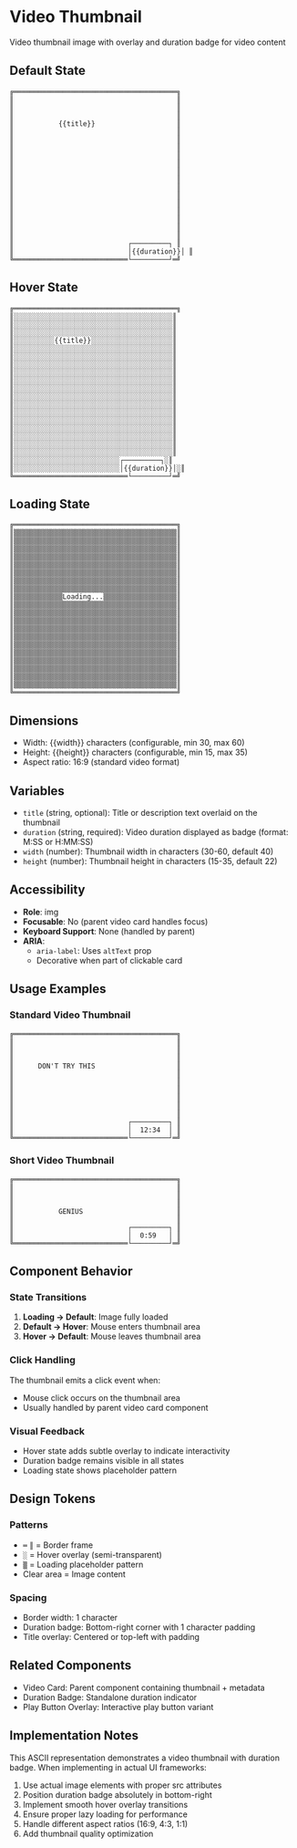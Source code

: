 # Video Thumbnail

Video thumbnail image with overlay and duration badge for video content

## Default State

```
╔════════════════════════════════════════╗
║                                        ║
║                                        ║
║                                        ║
║           {{title}}                    ║
║                                        ║
║                                        ║
║                                        ║
║                                        ║
║                                        ║
║                                        ║
║                                        ║
║                                        ║
║                                        ║
║                                        ║
║                                        ║
║                                        ║
║                                        ║
║                                        ║
║                            ┌─────────┐ ║
║                            │{{duration}}│ ║
╚════════════════════════════└─────────┘═╝
```

## Hover State

```
╔════════════════════════════════════════╗
║░░░░░░░░░░░░░░░░░░░░░░░░░░░░░░░░░░░░░░░║
║░░░░░░░░░░░░░░░░░░░░░░░░░░░░░░░░░░░░░░░║
║░░░░░░░░░░░░░░░░░░░░░░░░░░░░░░░░░░░░░░░║
║░░░░░░░░░░{{title}}░░░░░░░░░░░░░░░░░░░░║
║░░░░░░░░░░░░░░░░░░░░░░░░░░░░░░░░░░░░░░░║
║░░░░░░░░░░░░░░░░░░░░░░░░░░░░░░░░░░░░░░░║
║░░░░░░░░░░░░░░░░░░░░░░░░░░░░░░░░░░░░░░░║
║░░░░░░░░░░░░░░░░░░░░░░░░░░░░░░░░░░░░░░░║
║░░░░░░░░░░░░░░░░░░░░░░░░░░░░░░░░░░░░░░░║
║░░░░░░░░░░░░░░░░░░░░░░░░░░░░░░░░░░░░░░░║
║░░░░░░░░░░░░░░░░░░░░░░░░░░░░░░░░░░░░░░░║
║░░░░░░░░░░░░░░░░░░░░░░░░░░░░░░░░░░░░░░░║
║░░░░░░░░░░░░░░░░░░░░░░░░░░░░░░░░░░░░░░░║
║░░░░░░░░░░░░░░░░░░░░░░░░░░░░░░░░░░░░░░░║
║░░░░░░░░░░░░░░░░░░░░░░░░░░░░░░░░░░░░░░░║
║░░░░░░░░░░░░░░░░░░░░░░░░░░░░░░░░░░░░░░░║
║░░░░░░░░░░░░░░░░░░░░░░░░░░░░░░░░░░░░░░░║
║░░░░░░░░░░░░░░░░░░░░░░░░░░░░░░░░░░░░░░░║
║░░░░░░░░░░░░░░░░░░░░░░░░░░┌─────────┐░║
║░░░░░░░░░░░░░░░░░░░░░░░░░░│{{duration}}│░║
╚════════════════════════════└─────────┘═╝
```

## Loading State

```
╔════════════════════════════════════════╗
║▒▒▒▒▒▒▒▒▒▒▒▒▒▒▒▒▒▒▒▒▒▒▒▒▒▒▒▒▒▒▒▒▒▒▒▒▒▒▒▒║
║▒▒▒▒▒▒▒▒▒▒▒▒▒▒▒▒▒▒▒▒▒▒▒▒▒▒▒▒▒▒▒▒▒▒▒▒▒▒▒▒║
║▒▒▒▒▒▒▒▒▒▒▒▒▒▒▒▒▒▒▒▒▒▒▒▒▒▒▒▒▒▒▒▒▒▒▒▒▒▒▒▒║
║▒▒▒▒▒▒▒▒▒▒▒▒▒▒▒▒▒▒▒▒▒▒▒▒▒▒▒▒▒▒▒▒▒▒▒▒▒▒▒▒║
║▒▒▒▒▒▒▒▒▒▒▒▒▒▒▒▒▒▒▒▒▒▒▒▒▒▒▒▒▒▒▒▒▒▒▒▒▒▒▒▒║
║▒▒▒▒▒▒▒▒▒▒▒▒▒▒▒▒▒▒▒▒▒▒▒▒▒▒▒▒▒▒▒▒▒▒▒▒▒▒▒▒║
║▒▒▒▒▒▒▒▒▒▒▒▒▒▒▒▒▒▒▒▒▒▒▒▒▒▒▒▒▒▒▒▒▒▒▒▒▒▒▒▒║
║▒▒▒▒▒▒▒▒▒▒▒▒▒▒▒▒▒▒▒▒▒▒▒▒▒▒▒▒▒▒▒▒▒▒▒▒▒▒▒▒║
║▒▒▒▒▒▒▒▒▒▒▒▒Loading...▒▒▒▒▒▒▒▒▒▒▒▒▒▒▒▒▒▒║
║▒▒▒▒▒▒▒▒▒▒▒▒▒▒▒▒▒▒▒▒▒▒▒▒▒▒▒▒▒▒▒▒▒▒▒▒▒▒▒▒║
║▒▒▒▒▒▒▒▒▒▒▒▒▒▒▒▒▒▒▒▒▒▒▒▒▒▒▒▒▒▒▒▒▒▒▒▒▒▒▒▒║
║▒▒▒▒▒▒▒▒▒▒▒▒▒▒▒▒▒▒▒▒▒▒▒▒▒▒▒▒▒▒▒▒▒▒▒▒▒▒▒▒║
║▒▒▒▒▒▒▒▒▒▒▒▒▒▒▒▒▒▒▒▒▒▒▒▒▒▒▒▒▒▒▒▒▒▒▒▒▒▒▒▒║
║▒▒▒▒▒▒▒▒▒▒▒▒▒▒▒▒▒▒▒▒▒▒▒▒▒▒▒▒▒▒▒▒▒▒▒▒▒▒▒▒║
║▒▒▒▒▒▒▒▒▒▒▒▒▒▒▒▒▒▒▒▒▒▒▒▒▒▒▒▒▒▒▒▒▒▒▒▒▒▒▒▒║
║▒▒▒▒▒▒▒▒▒▒▒▒▒▒▒▒▒▒▒▒▒▒▒▒▒▒▒▒▒▒▒▒▒▒▒▒▒▒▒▒║
║▒▒▒▒▒▒▒▒▒▒▒▒▒▒▒▒▒▒▒▒▒▒▒▒▒▒▒▒▒▒▒▒▒▒▒▒▒▒▒▒║
║▒▒▒▒▒▒▒▒▒▒▒▒▒▒▒▒▒▒▒▒▒▒▒▒▒▒▒▒▒▒▒▒▒▒▒▒▒▒▒▒║
║▒▒▒▒▒▒▒▒▒▒▒▒▒▒▒▒▒▒▒▒▒▒▒▒▒▒▒▒▒▒▒▒▒▒▒▒▒▒▒▒║
║▒▒▒▒▒▒▒▒▒▒▒▒▒▒▒▒▒▒▒▒▒▒▒▒▒▒▒▒▒▒▒▒▒▒▒▒▒▒▒▒║
╚════════════════════════════════════════╝
```

## Dimensions

- Width: {{width}} characters (configurable, min 30, max 60)
- Height: {{height}} characters (configurable, min 15, max 35)
- Aspect ratio: 16:9 (standard video format)

## Variables

- `title` (string, optional): Title or description text overlaid on the thumbnail
- `duration` (string, required): Video duration displayed as badge (format: M:SS or H:MM:SS)
- `width` (number): Thumbnail width in characters (30-60, default 40)
- `height` (number): Thumbnail height in characters (15-35, default 22)

## Accessibility

- **Role**: img
- **Focusable**: No (parent video card handles focus)
- **Keyboard Support**: None (handled by parent)
- **ARIA**:
  - `aria-label`: Uses `altText` prop
  - Decorative when part of clickable card

## Usage Examples

### Standard Video Thumbnail
```
╔════════════════════════════════════════╗
║                                        ║
║                                        ║
║                                        ║
║      DON'T TRY THIS                    ║
║                                        ║
║                                        ║
║                                        ║
║                                        ║
║                                        ║
║                                        ║
║                            ┌─────────┐ ║
║                            │  12:34  │ ║
╚════════════════════════════└─────────┘═╝
```

### Short Video Thumbnail
```
╔════════════════════════════════════════╗
║                                        ║
║                                        ║
║                                        ║
║           GENIUS                       ║
║                                        ║
║                            ┌─────────┐ ║
║                            │  0:59   │ ║
╚════════════════════════════└─────────┘═╝
```

## Component Behavior

### State Transitions

1. **Loading → Default**: Image fully loaded
2. **Default → Hover**: Mouse enters thumbnail area
3. **Hover → Default**: Mouse leaves thumbnail area

### Click Handling

The thumbnail emits a click event when:
- Mouse click occurs on the thumbnail area
- Usually handled by parent video card component

### Visual Feedback

- Hover state adds subtle overlay to indicate interactivity
- Duration badge remains visible in all states
- Loading state shows placeholder pattern

## Design Tokens

### Patterns
- `═` `║` = Border frame
- `░` = Hover overlay (semi-transparent)
- `▒` = Loading placeholder pattern
- Clear area = Image content

### Spacing
- Border width: 1 character
- Duration badge: Bottom-right corner with 1 character padding
- Title overlay: Centered or top-left with padding

## Related Components

- Video Card: Parent component containing thumbnail + metadata
- Duration Badge: Standalone duration indicator
- Play Button Overlay: Interactive play button variant

## Implementation Notes

This ASCII representation demonstrates a video thumbnail with duration badge. When implementing in actual UI frameworks:

1. Use actual image elements with proper src attributes
2. Position duration badge absolutely in bottom-right
3. Implement smooth hover overlay transitions
4. Ensure proper lazy loading for performance
5. Handle different aspect ratios (16:9, 4:3, 1:1)
6. Add thumbnail quality optimization
